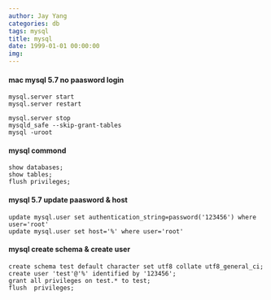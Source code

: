 ```yaml
---
author: Jay Yang
categories: db
tags: mysql
title: mysql
date: 1999-01-01 00:00:00
img:
---
```


#### mac mysql 5.7 no paasword login

    mysql.server start
    mysql.server restart

    mysql.server stop
    mysqld_safe --skip-grant-tables
    mysql -uroot

#### mysql commond

    show databases;
    show tables;
    flush privileges;

#### mysql 5.7 update paasword & host

    update mysql.user set authentication_string=password('123456') where user='root'
    update mysql.user set host='%' where user='root'

#### mysql create schema & create user

    create schema test default character set utf8 collate utf8_general_ci;
    create user 'test'@'%' identified by '123456';
    grant all privileges on test.* to test;
    flush  privileges;
